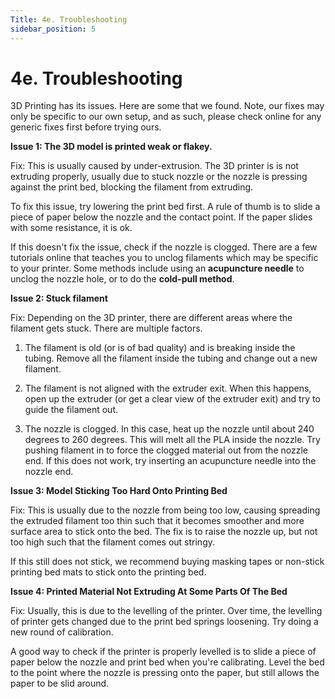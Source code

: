 ```yaml
---
Title: 4e. Troubleshooting
sidebar_position: 5
---
```


# 4e. Troubleshooting

3D Printing has its issues. Here are some that we found. Note, our fixes may only be specific to our own setup, and as such, please check online for any generic fixes first before trying ours.

**Issue 1: The 3D model is printed weak or flakey.**

Fix: This is usually caused by under-extrusion. The 3D printer is is not extruding properly, usually due to stuck nozzle or the nozzle is pressing against the print bed, blocking the filament from extruding.

To fix this issue, try lowering the print bed first. A rule of thumb is to slide a piece of paper below the nozzle and the contact point. If the paper slides with some resistance, it is ok.

If this doesn't fix the issue, check if the nozzle is clogged. There are a few tutorials online that teaches you to unclog filaments which may be specific to your printer. Some methods include using an **acupuncture needle** to unclog the nozzle hole, or to do the **cold-pull method**.

**Issue 2: Stuck filament**

Fix: Depending on the 3D printer, there are different areas where the filament gets stuck. There are multiple factors.

1. The filament is old (or is of bad quality) and is breaking inside the tubing. Remove all the filament inside the tubing and change out a new filament.

2. The filament is not aligned with the extruder exit. When this happens, open up the extruder (or get a clear view of the extruder exit) and try to guide the filament out.

3. The nozzle is clogged. In this case, heat up the nozzle until about 240 degrees to 260 degrees. This will melt all the PLA inside the nozzle. Try pushing filament in to force the clogged material out from the nozzle end. If this does not work, try inserting an acupuncture needle into the nozzle end.

**Issue 3: Model Sticking Too Hard Onto Printing Bed**

Fix: This is usually due to the nozzle from being too low, causing spreading the extruded filament too thin such that it becomes smoother and more surface area to stick onto the bed. The fix is to raise the nozzle up, but not too high such that the filament comes out stringy.

If this still does not stick, we recommend buying masking tapes or non-stick printing bed mats to stick onto the printing bed.

**Issue 4: Printed Material Not Extruding At Some Parts Of The Bed**

Fix: Usually, this is due to the levelling of the printer. Over time, the levelling of printer gets changed due to the print bed springs loosening. Try doing a new round of calibration.

A good way to check if the printer is properly levelled is to slide a piece of paper below the nozzle and print bed when you're calibrating. Level the bed to the point where the nozzle is pressing onto the paper, but still allows the paper to be slid around.
